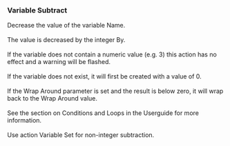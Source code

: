 ### Variable Subtract

Decrease the value of the variable Name.\
\
The value is decreased by the integer By.\
\
If the variable does not contain a numeric value (e.g. 3) this action
has no effect and a warning will be flashed.\
\
If the variable does not exist, it will first be created with a value of
0.\
\
If the Wrap Around parameter is set and the result is below zero, it
will wrap back to the Wrap Around value.\
\
See the section on Conditions and Loops in the Userguide for more
information.\
\
Use action Variable Set for non-integer subtraction.
